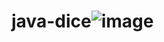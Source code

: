 # java-dice![image](https://github.com/kauanhugo/java-dice/assets/71561080/c0144f81-0e02-449f-b7fe-409bc6cf59fb)
